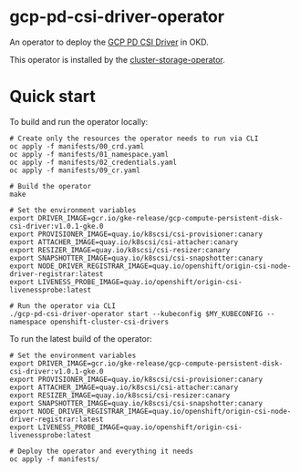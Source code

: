 # gcp-pd-csi-driver-operator

An operator to deploy the [GCP PD CSI Driver](https://github.com/openshift/gcp-pd-csi-driver) in OKD.

This operator is installed by the [cluster-storage-operator](https://github.com/openshift/cluster-storage-operator).

# Quick start

To build and run the operator locally:

```shell
# Create only the resources the operator needs to run via CLI
oc apply -f manifests/00_crd.yaml
oc apply -f manifests/01_namespace.yaml
oc apply -f manifests/02_credentials.yaml
oc apply -f manifests/09_cr.yaml

# Build the operator
make

# Set the environment variables
export DRIVER_IMAGE=gcr.io/gke-release/gcp-compute-persistent-disk-csi-driver:v1.0.1-gke.0
export PROVISIONER_IMAGE=quay.io/k8scsi/csi-provisioner:canary
export ATTACHER_IMAGE=quay.io/k8scsi/csi-attacher:canary
export RESIZER_IMAGE=quay.io/k8scsi/csi-resizer:canary
export SNAPSHOTTER_IMAGE=quay.io/k8scsi/csi-snapshotter:canary
export NODE_DRIVER_REGISTRAR_IMAGE=quay.io/openshift/origin-csi-node-driver-registrar:latest
export LIVENESS_PROBE_IMAGE=quay.io/openshift/origin-csi-livenessprobe:latest

# Run the operator via CLI
./gcp-pd-csi-driver-operator start --kubeconfig $MY_KUBECONFIG --namespace openshift-cluster-csi-drivers
```

To run the latest build of the operator:

```shell
# Set the environment variables
export DRIVER_IMAGE=gcr.io/gke-release/gcp-compute-persistent-disk-csi-driver:v1.0.1-gke.0
export PROVISIONER_IMAGE=quay.io/k8scsi/csi-provisioner:canary
export ATTACHER_IMAGE=quay.io/k8scsi/csi-attacher:canary
export RESIZER_IMAGE=quay.io/k8scsi/csi-resizer:canary
export SNAPSHOTTER_IMAGE=quay.io/k8scsi/csi-snapshotter:canary
export NODE_DRIVER_REGISTRAR_IMAGE=quay.io/openshift/origin-csi-node-driver-registrar:latest
export LIVENESS_PROBE_IMAGE=quay.io/openshift/origin-csi-livenessprobe:latest

# Deploy the operator and everything it needs
oc apply -f manifests/
```
